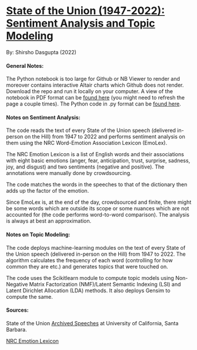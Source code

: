 # [State of the Union (1947-2022): Sentiment Analysis and Topic Modeling](https://github.com/shirshod/sotu_textanalysis/blob/main/sotu_analysis/sotu_analysis.ipynb)

By: Shirsho Dasgupta (2022)

#### General Notes: 

The Python notebook is too large for Github or NB Viewer to render and moreover contains interactive Altair charts which Github does not render. 
Download the repo and run it locally on your computer. 
A view of the notebook in PDF format can be [found here](https://github.com/shirshod/mcclatchy/blob/main/sotu_analysis/sotu_analysis.pdf) (you might need to refresh the page a couple times).
The Python code in .py format can be [found here](https://github.com/shirshod/mcclatchy/blob/main/sotu_analysis/sotu_analysis.py).

#### Notes on Sentiment Analysis: 

The code reads the text of every State of the Union speech (delivered in-person on the Hill) from 1947 to 2022 and performs sentiment analysis on them using the NRC Word-Emotion Association Lexicon (EmoLex). 

The NRC Emotion Lexicon is a list of English words and their associations with eight basic emotions (anger, fear, anticipation, trust, surprise, sadness, joy, and disgust) and two sentiments (negative and positive). The annotations were manually done by crowdsourcing.

The code matches the words in the speeches to that of the dictionary then adds up the factor of the emotion. 

Since EmoLex is, at the end of the day, crowdsourced and finite, there might be some words which are outside its scope or some nuances which are not accounted for (the code performs word-to-word comparison). The analysis is always at best an approximation. 

#### Notes on Topic Modeling: 

The code deploys machine-learning modules on the text of every State of the Union speech (delivered in-person on the Hill) from 1947 to 2022. The algorithm calculates the frequency of each word (controlling for how common they are etc.) and generates topics that were touched on. 

The code uses the Scikitlearn module to compute topic models using Non-Negative Matrix Factorization (NMF)/Latent Semantic Indexing (LSI) and Latent Dirichlet Allocation (LDA) methods. It also deploys Gensim to compute the same. 

#### Sources:

State of the Union [Archived Speeches](https://www.presidency.ucsb.edu/documents/presidential-documents-archive-guidebook/annual-messages-congress-the-state-the-union) at University of California, Santa Barbara.

[NRC Emotion Lexicon](http://saifmohammad.com/WebPages/NRC-Emotion-Lexicon.htm)

